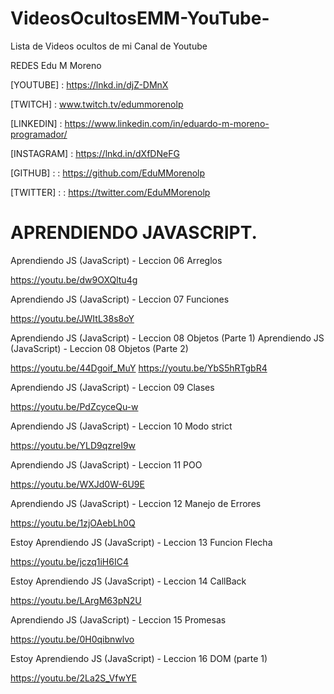 # VideosOcultosEMM-YouTube-
Lista de Videos ocultos de mi Canal de Youtube

REDES Edu M Moreno

[YOUTUBE] : https://lnkd.in/djZ-DMnX 

[TWITCH] : www.twitch.tv/edummorenolp

[LINKEDIN] : https://www.linkedin.com/in/eduardo-m-moreno-programador/

[INSTAGRAM] : https://lnkd.in/dXfDNeFG

[GITHUB] : : https://github.com/EduMMorenolp

[TWITTER] : : https://twitter.com/EduMMorenolp



# APRENDIENDO JAVASCRIPT.

Aprendiendo JS (JavaScript) - Leccion 06 Arreglos

https://youtu.be/dw9OXQltu4g

Aprendiendo JS (JavaScript) - Leccion  07 Funciones

https://youtu.be/JWItL38s8oY

Aprendiendo JS (JavaScript) - Leccion  08 Objetos (Parte 1)
Aprendiendo JS (JavaScript) - Leccion  08 Objetos (Parte 2)

https://youtu.be/44Dgoif_MuY
https://youtu.be/YbS5hRTgbR4

Aprendiendo JS (JavaScript) - Leccion  09 Clases

https://youtu.be/PdZcyceQu-w

Aprendiendo JS (JavaScript) - Leccion  10 Modo strict

https://youtu.be/YLD9qzreI9w

Aprendiendo JS (JavaScript) - Leccion  11 POO

https://youtu.be/WXJd0W-6U9E

Aprendiendo JS (JavaScript) - Leccion  12 Manejo de Errores

https://youtu.be/1zjOAebLh0Q

Estoy Aprendiendo JS (JavaScript) - Leccion  13 Funcion Flecha

https://youtu.be/jczq1iH6IC4

Estoy Aprendiendo JS (JavaScript) - Leccion  14 CallBack

https://youtu.be/LArgM63pN2U

Aprendiendo JS (JavaScript) - Leccion  15 Promesas

https://youtu.be/0H0qibnwlvo

Estoy Aprendiendo JS (JavaScript) - Leccion  16 DOM (parte 1)

https://youtu.be/2La2S_VfwYE
